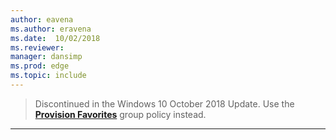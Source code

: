 ```yaml
---
author: eavena
ms.author: eravena
ms.date:  10/02/2018
ms.reviewer: 
manager: dansimp
ms.prod: edge
ms.topic: include
---
```


<!-- ## Configure Favorites -->
>Discontinued in the Windows 10 October 2018 Update. Use the **[Provision Favorites](../available-policies.md#provision-favorites)** group policy instead.

<hr>

